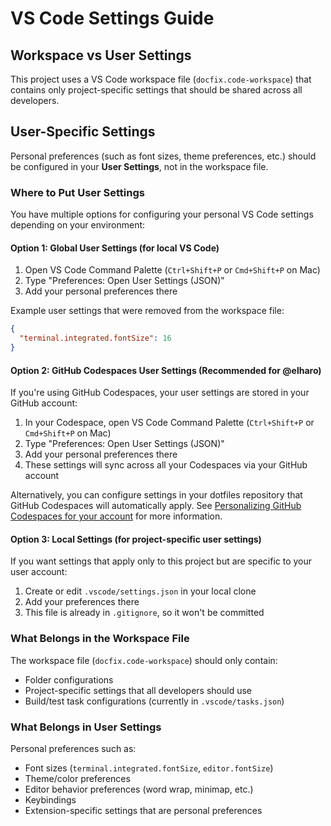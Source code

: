 # VS Code Settings Guide

## Workspace vs User Settings

This project uses a VS Code workspace file (`docfix.code-workspace`) that contains only project-specific settings that should be shared across all developers.

## User-Specific Settings

Personal preferences (such as font sizes, theme preferences, etc.) should be configured in your **User Settings**, not in the workspace file.

### Where to Put User Settings

You have multiple options for configuring your personal VS Code settings depending on your environment:

#### Option 1: Global User Settings (for local VS Code)
1. Open VS Code Command Palette (`Ctrl+Shift+P` or `Cmd+Shift+P` on Mac)
2. Type "Preferences: Open User Settings (JSON)"
3. Add your personal preferences there

Example user settings that were removed from the workspace file:
```json
{
  "terminal.integrated.fontSize": 16
}
```

#### Option 2: GitHub Codespaces User Settings (Recommended for @elharo)
If you're using GitHub Codespaces, your user settings are stored in your GitHub account:

1. In your Codespace, open VS Code Command Palette (`Ctrl+Shift+P` or `Cmd+Shift+P` on Mac)
2. Type "Preferences: Open User Settings (JSON)"
3. Add your personal preferences there
4. These settings will sync across all your Codespaces via your GitHub account

Alternatively, you can configure settings in your dotfiles repository that GitHub Codespaces will automatically apply. See [Personalizing GitHub Codespaces for your account](https://docs.github.com/en/codespaces/customizing-your-codespace/personalizing-github-codespaces-for-your-account) for more information.

#### Option 3: Local Settings (for project-specific user settings)
If you want settings that apply only to this project but are specific to your user account:

1. Create or edit `.vscode/settings.json` in your local clone
2. Add your preferences there
3. This file is already in `.gitignore`, so it won't be committed

### What Belongs in the Workspace File

The workspace file (`docfix.code-workspace`) should only contain:
- Folder configurations
- Project-specific settings that all developers should use
- Build/test task configurations (currently in `.vscode/tasks.json`)

### What Belongs in User Settings

Personal preferences such as:
- Font sizes (`terminal.integrated.fontSize`, `editor.fontSize`)
- Theme/color preferences
- Editor behavior preferences (word wrap, minimap, etc.)
- Keybindings
- Extension-specific settings that are personal preferences

